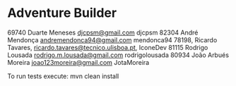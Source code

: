 # Adventure Builder
69740 Duarte Meneses djcpsm@gmail.com djcpsm
82304 André Mendonça andremendonca94@gmail.com mendonca94
78198, Ricardo Tavares, ricardo.tavares@tecnico.ulisboa.pt, IconeDev
81115 Rodrigo Lousada rodrigo.m.lousada@gmail.com rodrigolousada
80934 João Arbués Moreira joao123moreira@gmail.com JotaMoreira

To run tests execute: mvn clean install
 
